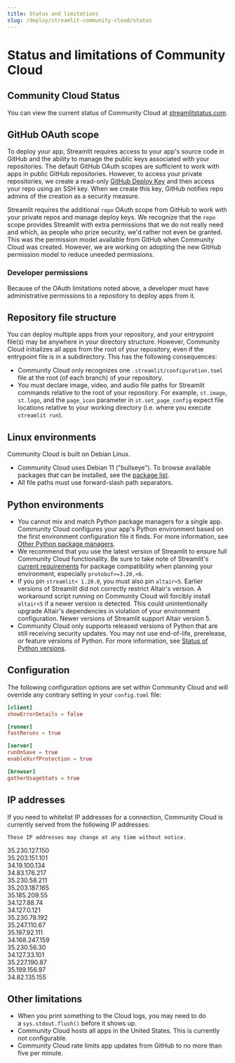 ```yaml
---
title: Status and limitations
slug: /deploy/streamlit-community-cloud/status
---
```


# Status and limitations of Community Cloud

## Community Cloud Status

You can view the current status of Community Cloud at [streamlitstatus.com](https://www.streamlitstatus.com/).

## GitHub OAuth scope

To deploy your app, Streamlit requires access to your app's source code in GitHub and the ability to manage the public keys associated with your repositories. The default GitHub OAuth scopes are sufficient to work with apps in public GitHub repositories. However, to access your private repositories, we create a read-only [GitHub Deploy Key](https://docs.github.com/en/free-pro-team@latest/developers/overview/managing-deploy-keys#deploy-keys) and then access your repo using an SSH key. When we create this key, GitHub notifies repo admins of the creation as a security measure.

Streamlit requires the additional `repo` OAuth scope from GitHub to work with your private repos and manage deploy keys. We recognize that the `repo` scope provides Streamlit with extra permissions that we do not really need and which, as people who prize security, we'd rather not even be granted. This was the permission model available from GitHub when Community Cloud was created. However, we are working on adopting the new GitHub permission model to reduce uneeded permissions.

### Developer permissions

Because of the OAuth limitations noted above, a developer must have administrative permissions to a repository to deploy apps from it.

## Repository file structure

You can deploy multiple apps from your repository, and your entrypoint file(s) may be anywhere in your directory structure. However, Community Cloud initializes all apps from the root of your repository, even if the entrypoint file is in a subdirectory. This has the following consequences:

- Community Cloud only recognizes one `.streamlit/configuration.toml` file at the root (of each branch) of your repository.
- You must declare image, video, and audio file paths for Streamlit commands relative to the root of your repository. For example, `st.image`, `st.logo`, and the `page_icon` parameter in `st.set_page_config` expect file locations relative to your working directory (i.e. where you execute `streamlit run`).

## Linux environments

Community Cloud is built on Debian Linux.

- Community Cloud uses Debian 11 ("bullseye"). To browse available packages that can be installed, see the [package list](https://packages.debian.org/bullseye/).
- All file paths must use forward-slash path separators.

## Python environments

- You cannot mix and match Python package managers for a single app. Community Cloud configures your app's Python environment based on the first environment configuration file it finds. For more information, see [Other Python package managers](/deploy/streamlit-community-cloud/deploy-your-app/app-dependencies#other-python-package-managers).
- We recommend that you use the latest version of Streamlit to ensure full Community Cloud functionality. Be sure to take note of Streamlit's [current requirements](https://github.com/streamlit/streamlit/blob/develop/lib/setup.py) for package compatibility when planning your environment, especially `protobuf>=3.20,<6`.
- If you pin `streamlit< 1.20.0`, you must also pin `altair<5`. Earlier versions of Streamlit did not correctly restrict Altair's version. A workaround script running on Community Cloud will forcibly install `altair<5` if a newer version is detected. This could unintentionally upgrade Altair's dependencies in violation of your environment configuration. Newer versions of Streamlit support Altair version 5.
- Community Cloud only supports released versions of Python that are still receiving security updates. You may not use end-of-life, prerelease, or feature versions of Python. For more information, see [Status of Python versions](https://devguide.python.org/versions/).

## Configuration

The following configuration options are set within Community Cloud and will override any contrary setting in your `config.toml` file:

```toml
[client]
showErrorDetails = false

[runner]
fastReruns = true

[server]
runOnSave = true
enableXsrfProtection = true

[browser]
gatherUsageStats = true
```

## IP addresses

If you need to whitelist IP addresses for a connection, Community Cloud is currently served from the following IP addresses:

<Warning>

    These IP addresses may change at any time without notice.

</Warning>

<Flex wrap >
    <div style={{ width: "150px" }}>35.230.127.150</div>
    <div style={{ width: "150px" }}>35.203.151.101</div>
    <div style={{ width: "150px" }}>34.19.100.134</div>
    <div style={{ width: "150px" }}>34.83.176.217</div>
    <div style={{ width: "150px" }}>35.230.58.211</div>
    <div style={{ width: "150px" }}>35.203.187.165</div>
    <div style={{ width: "150px" }}>35.185.209.55</div>
    <div style={{ width: "150px" }}>34.127.88.74</div>
    <div style={{ width: "150px" }}>34.127.0.121</div>
    <div style={{ width: "150px" }}>35.230.78.192</div>
    <div style={{ width: "150px" }}>35.247.110.67</div>
    <div style={{ width: "150px" }}>35.197.92.111</div>
    <div style={{ width: "150px" }}>34.168.247.159</div>
    <div style={{ width: "150px" }}>35.230.56.30</div>
    <div style={{ width: "150px" }}>34.127.33.101</div>
    <div style={{ width: "150px" }}>35.227.190.87</div>
    <div style={{ width: "150px" }}>35.199.156.97</div>
    <div style={{ width: "150px" }}>34.82.135.155</div>
</Flex>

## Other limitations

- When you print something to the Cloud logs, you may need to do a `sys.stdout.flush()` before it shows up.
- Community Cloud hosts all apps in the United States. This is currently not configurable.
- Community Cloud rate limits app updates from GitHub to no more than five per minute.
